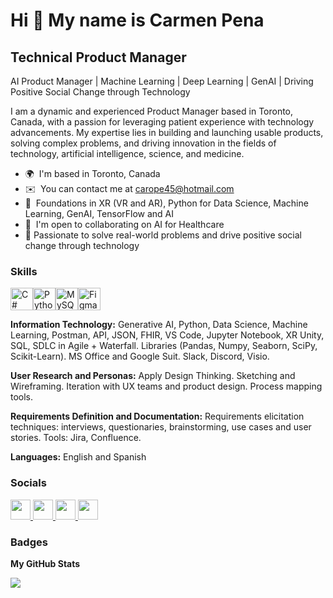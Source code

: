 Hi 👋 My name is Carmen Pena
============================

Technical Product Manager
-------------------------
AI Product Manager | Machine Learning | Deep Learning | GenAI | Driving Positive Social Change through Technology

I am a dynamic and experienced Product Manager based in Toronto, Canada, with a passion for leveraging patient experience with technology advancements. My expertise lies in building and launching usable products, solving complex problems, and driving innovation in the fields of technology, artificial intelligence, science, and medicine.

* 🌍  I'm based in Toronto, Canada
* ✉️  You can contact me at [carope45@hotmail.com](mailto:carope45@hotmail.com)
* 🧠  Foundations in XR (VR and AR), Python for Data Science, Machine Learning, GenAI, TensorFlow and AI
* 🤝  I'm open to collaborating on AI for Healthcare
* 🎯  Passionate to solve real-world problems and drive positive social change through technology

### Skills


<p align="left">
<a href="https://docs.microsoft.com/en-us/dotnet/csharp/" target="_blank" rel="noreferrer"><img src="https://raw.githubusercontent.com/danielcranney/readme-generator/main/public/icons/skills/csharp-colored.svg" width="36" height="36" alt="C#" /></a><a href="https://www.python.org/" target="_blank" rel="noreferrer"><img src="https://raw.githubusercontent.com/danielcranney/readme-generator/main/public/icons/skills/python-colored.svg" width="36" height="36" alt="Python" /></a><a href="https://www.mysql.com/" target="_blank" rel="noreferrer"><img src="https://raw.githubusercontent.com/danielcranney/readme-generator/main/public/icons/skills/mysql-colored.svg" width="36" height="36" alt="MySQL" /></a><a href="https://www.figma.com/" target="_blank" rel="noreferrer"><img src="https://raw.githubusercontent.com/danielcranney/readme-generator/main/public/icons/skills/figma-colored.svg" width="36" height="36" alt="Figma" /></a>
</p>

**Information Technology:** Generative AI, Python, Data Science, Machine Learning, Postman, API, JSON, 
FHIR, VS Code, Jupyter Notebook, XR Unity, SQL, SDLC in Agile + Waterfall. Libraries (Pandas, Numpy, Seaborn, SciPy, Scikit-Learn). MS Office and Google Suit. Slack, Discord, Visio.

**User Research and Personas:** Apply Design Thinking. Sketching and Wireframing. Iteration with UX teams and product design. Process mapping tools.

**Requirements Definition and Documentation:** Requirements elicitation techniques: interviews, questionaries, brainstorming, use cases and user stories. Tools: Jira, Confluence.

**Languages:** English and Spanish


### Socials

<p align="left"> <a href="https://discord.com/users/AICarope" target="_blank" rel="noreferrer"> <picture> <source media="(prefers-color-scheme: dark)" srcset="undefined" /> <source media="(prefers-color-scheme: light)" srcset="https://raw.githubusercontent.com/danielcranney/readme-generator/main/public/icons/socials/discord.svg" /> <img src="https://raw.githubusercontent.com/danielcranney/readme-generator/main/public/icons/socials/discord.svg" width="32" height="32" /> </picture> </a> <a href="https://www.github.com/AICarope" target="_blank" rel="noreferrer"> <picture> <source media="(prefers-color-scheme: dark)" srcset="https://raw.githubusercontent.com/danielcranney/readme-generator/main/public/icons/socials/github-dark.svg" /> <source media="(prefers-color-scheme: light)" srcset="https://raw.githubusercontent.com/danielcranney/readme-generator/main/public/icons/socials/github.svg" /> <img src="https://raw.githubusercontent.com/danielcranney/readme-generator/main/public/icons/socials/github.svg" width="32" height="32" /> </picture> </a> <a href="https://www.linkedin.com/in/carmen-p-b9a02163/" target="_blank" rel="noreferrer"> <picture> <source media="(prefers-color-scheme: dark)" srcset="https://raw.githubusercontent.com/danielcranney/readme-generator/main/public/icons/socials/linkedin-dark.svg" /> <source media="(prefers-color-scheme: light)" srcset="https://raw.githubusercontent.com/danielcranney/readme-generator/main/public/icons/socials/linkedin.svg" /> <img src="https://raw.githubusercontent.com/danielcranney/readme-generator/main/public/icons/socials/linkedin.svg" width="32" height="32" /> </picture> </a> <a href="https://www.x.com/carope45" target="_blank" rel="noreferrer"> <picture> <source media="(prefers-color-scheme: dark)" srcset="https://raw.githubusercontent.com/danielcranney/readme-generator/main/public/icons/socials/twitter-dark.svg" /> <source media="(prefers-color-scheme: light)" srcset="https://raw.githubusercontent.com/danielcranney/readme-generator/main/public/icons/socials/twitter.svg" /> <img src="https://raw.githubusercontent.com/danielcranney/readme-generator/main/public/icons/socials/twitter.svg" width="32" height="32" /> </picture> </a></p>

### Badges

<b>My GitHub Stats</b>

<a href="http://www.github.com/AICarope"><img src="https://github-readme-streak-stats.herokuapp.com/?user=AICarope&stroke=ffffff&background=1c1917&ring=0891b2&fire=0891b2&currStreakNum=ffffff&currStreakLabel=0891b2&sideNums=ffffff&sideLabels=ffffff&dates=ffffff&hide_border=true" /></a>
